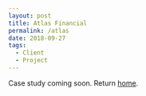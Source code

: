 ```yaml
---
layout: post
title: Atlas Financial
permalink: /atlas
date: 2018-09-27
tags:
  - Client
  - Project
---
```

Case study coming soon. Return [home](/).